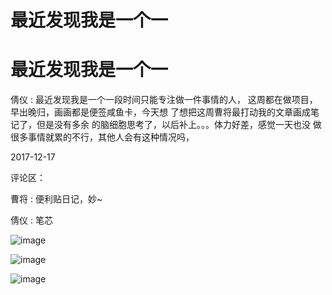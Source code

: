 # 最近发现我是一个一

# 最近发现我是一个一

倩仪 : 最近发现我是一个一段时间只能专注做一件事情的人， 这周都在做项目，早出晚归，画画都是便签咸鱼卡，今天想 了想把这周曹将最打动我的文章画成笔记了，但是没有多余 的脑细胞思考了，以后补上。。。体力好差，感觉一天也没 做很多事情就累的不行，其他人会有这种情况吗，

2017-12-17

评论区：

曹将 : 便利贴日记，妙~

倩仪 : 笔芯

![image](img/Image_212.png)

![image](img/Image_213.png)

![image](img/Image_214.png)